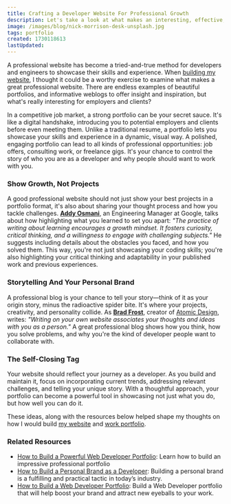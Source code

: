 ```yaml
---
title: Crafting a Developer Website For Professional Growth
description: Let's take a look at what makes an interesting, effective, professional developer website, with some advice from some engineering leaders.
image: /images/blog/nick-morrison-desk-unsplash.jpg
tags: portfolio
created: 1730118613
lastUpdated: 
---
```


A professional website has become a tried-and-true method for developers and engineers to showcase their skills and experience. When [building my website](https://magill.dev/post/lets-breakdown-this-website), I thought it could be a worthy exercise to examine what makes a great professional website. There are endless examples of beautiful portfolios, and informative weblogs to offer insight and inspiration, but what's really interesting for employers and clients?

In a competitive job market, a strong portfolio can be your secret sauce. It's like a digital handshake, introducing you to potential employers and clients before even meeting them. Unlike a traditional resume, a portfolio lets you showcase your skills and experience in a dynamic, visual way. A polished, engaging portfolio can lead to all kinds of professional opportunities: job offers, consulting work, or freelance gigs. It's your chance to control the story of who you are as a developer and why people should want to work with you.

### Show Growth, Not Projects

A good professional website should not just show your best projects in a portfolio format, it's also about sharing your thought process and how you tackle challenges. **[Addy Osmani](https://addyosmani.com/blog/write-learn/)**, an Engineering Manager at Google, talks about how highlighting what you learned to set you apart: _"The practice of writing about learning encourages a growth mindset. It fosters curiosity, critical thinking, and a willingness to engage with challenging subjects."_ He suggests including details about the obstacles you faced, and how you solved them. This way, you're not just showcasing your coding skills; you're also highlighting your critical thinking and adaptability in your published work and previous experiences.

### Storytelling And Your Personal Brand

A professional blog is your chance to tell your story—think of it as your origin story, minus the radioactive spider bite. It's where your projects, creativity, and personality collide. As **[Brad Frost](https://bradfrost.com/blog/post/write-on-your-own-website/)**, creator of [Atomic Design](https://atomicdesign.bradfrost.com/), writes: _"Writing on your own website associates your thoughts and ideas with you as a person."_ A great professional blog shows how you think, how you solve problems, and why you're the kind of developer people want to collaborate with.

### The Self-Closing Tag

Your website should reflect your journey as a developer. As you build and maintain it, focus on incorporating current trends, addressing relevant challenges, and telling your unique story. With a thoughtful approach, your portfolio can become a powerful tool in showcasing not just what you do, but how well you can do it.

These ideas, along with the resources below helped shape my thoughts on how I would build [my website](https://magill.dev/) and [work portfolio](https://magill.dev/projects).

### Related Resources

- [How to Build a Powerful Web Developer Portfolio](https://arc.dev/talent-blog/web-developer-portfolio/): Learn how to build an impressive professional portfolio
- [How to Build a Personal Brand as a Developer](https://cult.honeypot.io/reads/how-to-build-a-personal-brand-as-developer/): Building a personal brand is a fulfilling and practical tactic in today’s industry.
- [How to Build a Web Developer Portfolio](https://brainstation.io/career-guides/how-to-build-a-web-developer-portfolio): Build a Web Developer portfolio that will help boost your brand and attract new eyeballs to your work.
